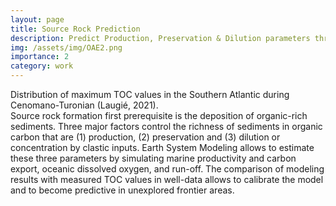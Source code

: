 ```yaml
---
layout: page
title: Source Rock Prediction
description: Predict Production, Preservation & Dilution parameters through geological times.
img: /assets/img/OAE2.png
importance: 2
category: work
---
```


<div class="row">
    <div class="col-md mt-3 mt-md-0">
        <img class="img-fluid rounded z-depth-1" src="{{ '/assets/img/Atl-CenoTuro-TOC-01.png' | relative_url }}" alt="" title="example image"/>
            <div class="caption">
                Distribution of maximum TOC values in the Southern Atlantic during Cenomano-Turonian (Laugié, 2021).
            </div>
    </div>
    <div class="col-md mt-3 mt-md-0">
        Source rock formation first prerequisite is the deposition of organic-rich sediments. Three major factors control the richness of sediments in organic carbon that are (1)         production, (2) preservation and (3) dilution or concentration by clastic inputs. Earth System Modeling allows to estimate these three parameters by simulating marine             productivity and carbon export, oceanic dissolved oxygen, and run-off. The comparison of modeling results with measured TOC values in well-data allows to calibrate the             model and to become predictive in unexplored frontier areas.
    </div> 
</div>
        
  
   
